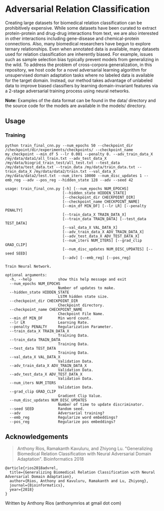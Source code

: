 # Adversarial Relation Classification

Creating large datasets for biomedical relation classification can be prohibitively expensive. While some datasets have been curated to extract protein-protein and drug-drug interactions from text, we are also interested in other interactions including gene-disease and chemical-protein connections. Also, many biomedical researchers have begun to explore ternary relationships. Even when annotated data is available, many datasets used for relation classification are inherently biased. For example, issues such as sample selection bias typically prevent models from generalizing in the wild. To address the problem of cross-corpora generalization, in this repository, we host code for a novel adversarial learning algorithm for unsupervised domain adaptation tasks where no labeled data is available for the target domain. Instead, our method takes advantage of unlabeled data to improve biased classifiers by learning domain-invariant features via a 2-stage adversarial training process using neural networks.

**Note:** Examples of the data format can be found in the data/ directory and the source code for the models are available in the models/ directory.

## Usage
### Training

```
python train_final_cnn.py --num_epochs 50 --checkpoint_dir /checkpoint/dir/experiments/checkpoints/ --checkpoint_name my_checkpoint --min_df 5 --lr 0.001 --penalty 0. --adv_train_data_X  /my/data/data1/all_train.txt --adv_test_data_X  /my/data/biogrid_train_test/all_test.txt --test_data /my/data/test_data.txt --train_data /my/data/train_data.txt --train_data_X /my/data/data2/train.txt --val_data_X /my/data/data2/test.txt --num_iters 10000 --num_disc_updates 1 --emb_reg --adv --pos_reg --hidden_state 128 --adv --seed 42
```

```
usage: train_final_cnn.py [-h] [--num_epochs NUM_EPOCHS]
                          [--hidden_state HIDDEN_STATE]
                          [--checkpoint_dir CHECKPOINT_DIR]
                          [--checkpoint_name CHECKPOINT_NAME]
                          [--min_df MIN_DF] [--lr LR] [--penalty PENALTY]
                          [--train_data_X TRAIN_DATA_X]
                          [--train_data TRAIN_DATA] [--test_data TEST_DATA]
                          [--val_data_X VAL_DATA_X]
                          [--adv_train_data_X ADV_TRAIN_DATA_X]
                          [--adv_test_data_X ADV_TEST_DATA_X]
                          [--num_iters NUM_ITERS] [--grad_clip GRAD_CLIP]
                          [--num_disc_updates NUM_DISC_UPDATES] [--seed SEED]
                          [--adv] [--emb_reg] [--pos_reg]

Train Neural Network.

optional arguments:
  -h, --help            show this help message and exit
  --num_epochs NUM_EPOCHS
                        Number of updates to make.
  --hidden_state HIDDEN_STATE
                        LSTM hidden state size.
  --checkpoint_dir CHECKPOINT_DIR
                        Checkpoint directory.
  --checkpoint_name CHECKPOINT_NAME
                        Checkpoint File Name.
  --min_df MIN_DF       Min word count.
  --lr LR               Learning Rate.
  --penalty PENALTY     Regularization Parameter.
  --train_data_X TRAIN_DATA_X
                        Training Data.
  --train_data TRAIN_DATA
                        Training Data.
  --test_data TEST_DATA
                        Training Data.
  --val_data_X VAL_DATA_X
                        Validation Data.
  --adv_train_data_X ADV_TRAIN_DATA_X
                        Validation Data.
  --adv_test_data_X ADV_TEST_DATA_X
                        Validation Data.
  --num_iters NUM_ITERS
                        Validation Data.
  --grad_clip GRAD_CLIP
                        Gradient Clip Value.
  --num_disc_updates NUM_DISC_UPDATES
                        Number of time to update discriminator.
  --seed SEED           Random seed.
  --adv                 Adversarial training?
  --emb_reg             Regularize word embeddings?
  --pos_reg             Regularize pos embeddings?
```

## Acknowledgements

> Anthony Rios, Ramakanth Kavuluru, and Zhiyong Lu. "Generalizing Biomedical Relation Classification with Neural Adversarial Domain Adaptation". Bioinformatics 2018

```
@article{rios2018advrel,
  title={Generalizing Biomedical Relation Classification with Neural Adversarial Domain Adaptation},
  author={Rios, Anthony and Kavuluru, Ramakanth and Lu, Zhiyong},
  journal={Bioinformatics},
  year={2018}
}
```

Written by Anthony Rios (anthonymrios at gmail dot com)
